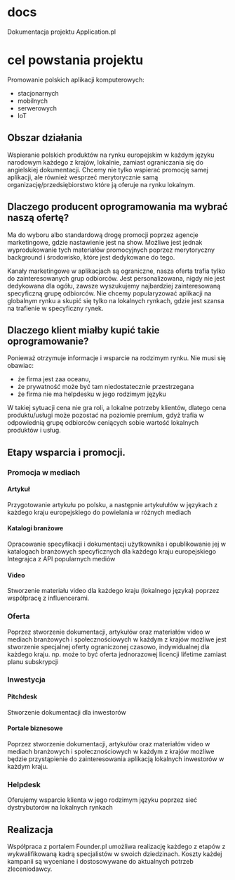 
# docs
Dokumentacja projektu Application.pl


# cel powstania projektu

Promowanie polskich aplikacji komputerowych:
+ stacjonarnych
+ mobilnych
+ serwerowych
+ IoT


## Obszar działania
Wspieranie polskich produktów na rynku europejskim w każdym języku narodowym każdego z krajów, lokalnie, zamiast ograniczania się do angielskiej dokumentacji.
Chcemy nie tylko wspierać promocję samej aplikacji, ale również wesprzeć merytorycznie samą organizację/przedsiębiorstwo które ją oferuje na rynku lokalnym.

## Dlaczego producent oprogramowania ma wybrać naszą ofertę?

Ma do wyboru albo standardową drogę promocji poprzez agencje marketingowe, gdzie nastawienie jest na show.
Możliwe jest jednak wyprodukowanie tych materiałów promocyjnych poprzez merytoryczny background i środowisko, które jest dedykowane do tego.

Kanały marketingowe w aplikacjach są ograniczne, nasza oferta trafia tylko do zainteresowanych grup odbiorców.
Jest personalizowana, nigdy nie jest dedykowana dla ogółu, zawsze wyszukujemy najbardziej zainteresowaną specyficzną grupę odbiorców.
Nie chcemy popularyzować aplikacji na globalnym rynku a skupić się tylko na lokalnych rynkach, gdzie jest szansa na trafienie w specyficzny rynek.

## Dlaczego klient miałby kupić takie oprogramowanie?

Ponieważ otrzymuje informacje i wsparcie na rodzimym rynku.
Nie musi się obawiac:
+ że firma jest zaa oceanu, 
+ że prywatność może być tam niedostatecznie przestrzegana
+ że firma nie ma helpdesku w jego rodzimym języku

W takiej sytuacji cena nie gra roli, a lokalne potrzeby klientów,
dlatego cena produktu/usługi może pozostać na poziomie premium, gdyż
trafia w odpowiednią grupę odbiorców ceniących sobie wartość lokalnych produktów i usług.


## Etapy wsparcia i promocji.

### Promocja w mediach

#### Artykuł
Przygotowanie artykułu po polsku, a następnie artykułułów w językach z każdego kraju europejskiego do powielania w różnych mediach

#### Katalogi branżowe
Opracowanie specyfikacji i dokumentacji użytkownika i opublikowanie jej w katalogach branżowych specyficznych dla każdego kraju europejskiego
Integrajca z API popularnych mediów

#### Video 
Stworzenie materiału video dla każdego kraju (lokalnego języka) poprzez współpracę z influencerami.


### Oferta
Poprzez stworzenie dokumentacji, artykułów oraz materiałów video w mediach branżowych i społecznościowych w każdym z krajów
możliwe jest stworzenie specjalnej oferty ograniczonej czasowo, indywidualnej dla każdego kraju.
np. może to być oferta jednorazowej licencji lifetime zamiast planu subskrypcji


### Inwestycja

#### Pitchdesk
Stworzenie dokumentacji dla inwestorów

#### Portale biznesowe
Poprzez stworzenie dokumentacji, artykułów oraz materiałów video w mediach branżowych i społecznościowych w każdym z krajów
możliwe będzie przystąpienie do zainteresowania aplikacją lokalnych inwestorów w każdym kraju.

### Helpdesk

Oferujemy wsparcie klienta w jego rodzimym języku poprzez sieć dystrybutorów na lokalnych rynkach


## Realizacja

Współpraca z portalem Founder.pl umożliwa realizację każdego z etapów z wykwalifikowaną kadrą specjalistów w swoich dziedzinach.
Koszty każdej kampanii są wyceniane i dostosowywane do aktualnych potrzeb zleceniodawcy.


